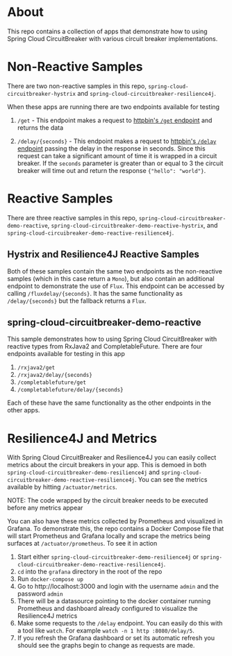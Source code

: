 # About

This repo contains a collection of apps that demonstrate how to using Spring Cloud CircuitBreaker
with various circuit breaker implementations.

# Non-Reactive Samples

There are two non-reactive samples in this repo, `spring-cloud-circuitbreaker-hystrix` and
`spring-cloud-circuitbreaker-resilience4j`.

When these apps are running there are two endpoints available for testing

1.  `/get` - This endpoint makes a request to [httpbin's `/get` endpoint](http://httpbin.org/#/HTTP_Methods/get_get) and returns the data

2. `/delay/{seconds}` - This endpoint makes a request to [httpbin's `/delay` endpoint](http://httpbin.org/#/Dynamic_data/get_delay__delay_) passing
the delay in the response in seconds.  Since this request can take a significant amount
of time it is wrapped in a circuit breaker.  If the `seconds` parameter is greater than or
equal to 3 the circuit breaker will time out and return the response `{"hello": "world"}`.

# Reactive Samples

There are three reactive samples in this repo, `spring-cloud-circuitbreaker-demo-reactive`,
`spring-cloud-circuitbreaker-demo-reactive-hystrix`, and `spring-cloud-circuibreaker-demo-reactive-resilience4j`.

## Hystrix and Resilience4J Reactive Samples

Both of these samples contain the same two endpoints as the non-reactive samples 
(which in this case return a `Mono`), but also
contain an additional endpoint to demonstrate the use of `Flux`.  This endpoint can be 
accessed by calling `/fluxdelay/{seconds}`.  It has the same functionality as `/delay/{seconds}`
but the fallback returns a `Flux`.

## spring-cloud-circuitbreaker-demo-reactive

This sample demonstrates how to using Spring Cloud CircuitBreaker with reactive types from
RxJava2 and CompletableFuture.  There are four endpoints available for testing in this app

1. `/rxjava2/get` 
2. `/rxjava2/delay/{seconds}`
3. `/completablefuture/get`
4. `/completablefuture/delay/{seconds}`

Each of these have the same functionality as the other endpoints in the other apps.

# Resilience4J and Metrics

With Spring Cloud CircuitBreaker and Resilience4J you can easily collect metrics about
the circuit breakers in your app.  This is demoed in both `spring-cloud-circuitbreaker-demo-resilience4j`
and `spring-cloud-circuitbreaker-demo-reactive-resilience4j`.  You can see the metrics available
by hitting `/actuator/metrics`.

NOTE: The code wrapped by the circuit breaker needs to be executed before any metrics appear

You can also have these metrics collected by Prometheus and visualized in Grafana.  To demonstrate
this, the repo contains a Docker Compose file that will start Prometheus and Grafana locally
and scrape the metrics being surfaces at `/actuator/prometheus`.  To see it in action

1.  Start either `spring-cloud-circuitbreaker-demo-resilience4j` or `spring-cloud-circuitbreaker-demo-reactive-resilience4j`.
2.  `cd` into the `grafana` directory in the root of the repo
3.  Run `docker-compose up`
4.  Go to http://localhost:3000 and login with the username `admin` and the password `admin`
5.  There will be a datasource pointing to the docker container running Prometheus and dashboard already configured to visualize the Resilience4J metrics
6.  Make some requests to the `/delay` endpoint.  You can easily do this with a tool like `watch`.
For example `watch -n 1 http :8080/delay/5`.
7.  If you refresh the Grafana dashboard or set its automatic refresh you should see the graphs begin to change
as requests are made.
